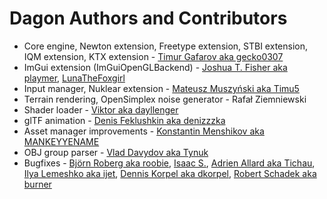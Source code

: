 # Dagon Authors and Contributors
* Core engine, Newton extension, Freetype extension, STBI extension, IQM extension, KTX extension - [Timur Gafarov aka gecko0307](https://github.com/gecko0307)
* ImGui extension (ImGuiOpenGLBackend) - [Joshua T. Fisher aka playmer](https://github.com/playmer), [LunaTheFoxgirl](https://github.com/LunaTheFoxgirl)
* Input manager, Nuklear extension - [Mateusz Muszyński aka Timu5](https://github.com/Timu5)
* Terrain rendering, OpenSimplex noise generator - Rafał Ziemniewski
* Shader loader - [Viktor aka dayllenger](https://github.com/dayllenger)
* glTF animation - [Denis Feklushkin aka denizzzka](https://github.com/denizzzka)
* Asset manager improvements - [Konstantin Menshikov aka MANKEYYENAME](https://github.com/MANKEYYENAME)
* OBJ group parser - [Vlad Davydov aka Tynuk](https://github.com/Tynukua)
* Bugfixes - [Björn Roberg aka roobie](https://github.com/roobie), [Isaac S.](https://github.com/isaacs-dev), [Adrien Allard aka Tichau](https://github.com/Tichau), [Ilya Lemeshko aka ijet](https://github.com/my-ijet), [Dennis Korpel aka dkorpel](https://github.com/dkorpel), [Robert Schadek aka burner](https://github.com/burner)

